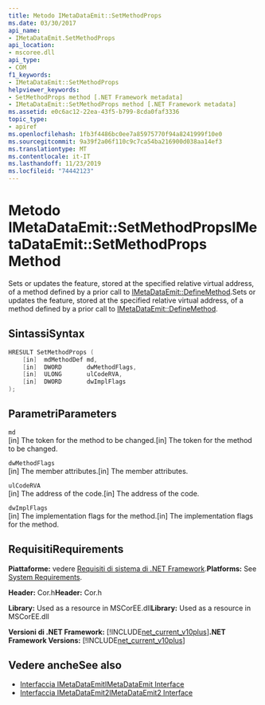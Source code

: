 ```yaml
---
title: Metodo IMetaDataEmit::SetMethodProps
ms.date: 03/30/2017
api_name:
- IMetaDataEmit.SetMethodProps
api_location:
- mscoree.dll
api_type:
- COM
f1_keywords:
- IMetaDataEmit::SetMethodProps
helpviewer_keywords:
- SetMethodProps method [.NET Framework metadata]
- IMetaDataEmit::SetMethodProps method [.NET Framework metadata]
ms.assetid: e0c6ac12-22ea-43f5-b799-8cda0faf3336
topic_type:
- apiref
ms.openlocfilehash: 1fb3f4486bc0ee7a85975770f94a8241999f10e0
ms.sourcegitcommit: 9a39f2a06f110c9c7ca54ba216900d038aa14ef3
ms.translationtype: MT
ms.contentlocale: it-IT
ms.lasthandoff: 11/23/2019
ms.locfileid: "74442123"
---
```

# <a name="imetadataemitsetmethodprops-method"></a><span data-ttu-id="d4b1d-102">Metodo IMetaDataEmit::SetMethodProps</span><span class="sxs-lookup"><span data-stu-id="d4b1d-102">IMetaDataEmit::SetMethodProps Method</span></span>
<span data-ttu-id="d4b1d-103">Sets or updates the feature, stored at the specified relative virtual address, of a method defined by a prior call to [IMetaDataEmit::DefineMethod](../../../../docs/framework/unmanaged-api/metadata/imetadataemit-definemethod-method.md).</span><span class="sxs-lookup"><span data-stu-id="d4b1d-103">Sets or updates the feature, stored at the specified relative virtual address, of a method defined by a prior call to [IMetaDataEmit::DefineMethod](../../../../docs/framework/unmanaged-api/metadata/imetadataemit-definemethod-method.md).</span></span>  
  
## <a name="syntax"></a><span data-ttu-id="d4b1d-104">Sintassi</span><span class="sxs-lookup"><span data-stu-id="d4b1d-104">Syntax</span></span>  
  
```cpp  
HRESULT SetMethodProps (   
    [in]  mdMethodDef md,   
    [in]  DWORD       dwMethodFlags,  
    [in]  ULONG       ulCodeRVA,   
    [in]  DWORD       dwImplFlags   
);  
```  
  
## <a name="parameters"></a><span data-ttu-id="d4b1d-105">Parametri</span><span class="sxs-lookup"><span data-stu-id="d4b1d-105">Parameters</span></span>  
 `md`  
 <span data-ttu-id="d4b1d-106">[in] The token for the method to be changed.</span><span class="sxs-lookup"><span data-stu-id="d4b1d-106">[in] The token for the method to be changed.</span></span>  
  
 `dwMethodFlags`  
 <span data-ttu-id="d4b1d-107">[in] The member attributes.</span><span class="sxs-lookup"><span data-stu-id="d4b1d-107">[in] The member attributes.</span></span>  
  
 `ulCodeRVA`  
 <span data-ttu-id="d4b1d-108">[in] The address of the code.</span><span class="sxs-lookup"><span data-stu-id="d4b1d-108">[in] The address of the code.</span></span>  
  
 `dwImplFlags`  
 <span data-ttu-id="d4b1d-109">[in] The implementation flags for the method.</span><span class="sxs-lookup"><span data-stu-id="d4b1d-109">[in] The implementation flags for the method.</span></span>  
  
## <a name="requirements"></a><span data-ttu-id="d4b1d-110">Requisiti</span><span class="sxs-lookup"><span data-stu-id="d4b1d-110">Requirements</span></span>  
 <span data-ttu-id="d4b1d-111">**Piattaforme:** vedere [Requisiti di sistema di .NET Framework](../../../../docs/framework/get-started/system-requirements.md).</span><span class="sxs-lookup"><span data-stu-id="d4b1d-111">**Platforms:** See [System Requirements](../../../../docs/framework/get-started/system-requirements.md).</span></span>  
  
 <span data-ttu-id="d4b1d-112">**Header:** Cor.h</span><span class="sxs-lookup"><span data-stu-id="d4b1d-112">**Header:** Cor.h</span></span>  
  
 <span data-ttu-id="d4b1d-113">**Library:** Used as a resource in MSCorEE.dll</span><span class="sxs-lookup"><span data-stu-id="d4b1d-113">**Library:** Used as a resource in MSCorEE.dll</span></span>  
  
 <span data-ttu-id="d4b1d-114">**Versioni di .NET Framework:** [!INCLUDE[net_current_v10plus](../../../../includes/net-current-v10plus-md.md)]</span><span class="sxs-lookup"><span data-stu-id="d4b1d-114">**.NET Framework Versions:** [!INCLUDE[net_current_v10plus](../../../../includes/net-current-v10plus-md.md)]</span></span>  
  
## <a name="see-also"></a><span data-ttu-id="d4b1d-115">Vedere anche</span><span class="sxs-lookup"><span data-stu-id="d4b1d-115">See also</span></span>

- [<span data-ttu-id="d4b1d-116">Interfaccia IMetaDataEmit</span><span class="sxs-lookup"><span data-stu-id="d4b1d-116">IMetaDataEmit Interface</span></span>](../../../../docs/framework/unmanaged-api/metadata/imetadataemit-interface.md)
- [<span data-ttu-id="d4b1d-117">Interfaccia IMetaDataEmit2</span><span class="sxs-lookup"><span data-stu-id="d4b1d-117">IMetaDataEmit2 Interface</span></span>](../../../../docs/framework/unmanaged-api/metadata/imetadataemit2-interface.md)
